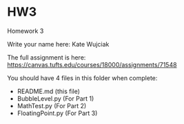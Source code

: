 # HW3
Homework 3

Write your name here: Kate Wujciak

The full assignment is here:
https://canvas.tufts.edu/courses/18000/assignments/71548

You should have 4 files in this folder when complete:
- README.md (this file)
- BubbleLevel.py (For Part 1)
- MathTest.py (For Part 2)
- FloatingPoint.py (For Part 3)
